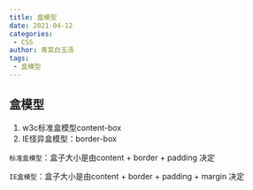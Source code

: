 ```yaml
---
title: 盒模型
date: 2021-04-12
categories:
 - CSS
author: 青菜白玉汤
tags:
 - 盒模型
---
```


## 盒模型

1. w3c标准盒模型content-box
2. IE怪异盒模型：border-box

`标准盒模型`：盒子大小是由content + border + padding 决定

`IE盒模型`：盒子大小是由content + border + padding + margin 决定